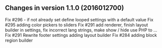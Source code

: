 Changes in version 1.1.0 (2016012700)
-------------------------------------

Fix #296 - if not already set define looped settings with a default value
Fix #295 adding color pickers to sliders
Fix #291 add renderer, finish layout builder in settings, fix incorrect lang strings, make show / hide use PHP to ...
Fix #291 Rewrite footer settings adding layout builder
Fix #284 adding block region builder

